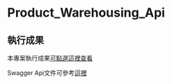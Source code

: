# Product_Warehousing_Api
執行成果
---
本專案執行成果[可點選這裡查看](https://drive.google.com/file/d/18bkp81Zd0nVoULfCtvaBbo_-WA0WkEDq/view?fbclid=IwAR2PiqLGbUHEIa42Zl3uSUKaLgQ5ZjJEGbomTd31_m9lfY4nvoDC5qGfILE)<br>

Swagger Api文件可參考[這裡](https://productwarehousing-on-heroku.herokuapp.com/swagger-ui.html)
